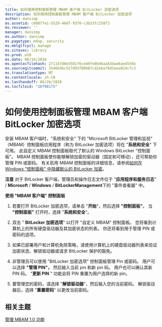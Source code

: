 ```yaml
---
title: 如何使用控制面板管理 MBAM 客户端 BitLocker 加密选项
description: 如何使用控制面板管理 MBAM 客户端 BitLocker 加密选项
author: dansimp
ms.assetid: c08077e1-5529-468f-9370-c3b33fc258f3
ms.reviewer: ''
manager: dansimp
ms.author: dansimp
ms.pagetype: mdop, security
ms.mktglfcycl: manage
ms.sitesec: library
ms.prod: w10
ms.date: 06/16/2016
ms.openlocfilehash: 271147d0e5581f6ce49fe0b46aa83dae6ae4556b
ms.sourcegitcommit: 354664bc527d93f80687cd2eba70d1eea024c7c3
ms.translationtype: MT
ms.contentlocale: zh-CN
ms.lasthandoff: 06/26/2020
ms.locfileid: "10798175"
---
```

# 如何使用控制面板管理 MBAM 客户端 BitLocker 加密选项


安装 MBAM 客户端时，"系统和安全" 下的 "Microsoft BitLocker 管理和监视" （MBAM）控制面板应用程序（称为 BitLocker 加密选项）将在 "**系统和安全**" 下可用。 此自定义 MBAM 控制面板取代了默认的 Windows BitLocker "控制面板"。 MBAM 控制面板使你能够解锁加密的驱动器（固定和可移动），还可帮助你管理 PIN 或密码。 有关启用 MBAM 控制面板的详细信息，请参阅[如何在 Windows "控制面板" 中隐藏默认的 BitLocker 加密](how-to-hide-default-bitlocker-encryption-in-the-windows-control-panel.md)。

**注意** 对于 BitLocker 客户端，管理员和操作日志文件位于 "**应用程序和服务日志**"  /  **Microsoft**  /  **Windows**  /  **BitLockerManagement**下的 "事件查看器" 中。

 

**使用 "MBAM 客户端" 控制面板**

1.  若要打开 BitLocker 加密选项，请单击 "**开始**"，然后选择 **"控制面板"**。 当 **"控制面板"** 打开时，选择 "**系统和安全**"。

2.  双击 " **BitLocker 加密选项**" 以打开 "自定义 MBAM" 控制面板。 您将看到计算机上的所有硬盘驱动器及其加密状态的列表。 你还将看到用于管理 PIN 或密码的选项。

3.  如果已部署用户和计算机免除策略，请使用计算机上的硬盘驱动器列表来验证加密状态、解锁驱动器或请求 BitLocker 保护的豁免。

4.  非管理员可以使用 "BitLocker 加密选项" 控制面板管理 Pin 或密码。 用户可以选择 **"管理 PIN"，** 然后输入当前 pin 和新 pin 码。 用户也可以确认其新 PIN 码。 "**更新 PIN** " 功能会将 PIN 重置为用户选择的新 pin。

5.  要管理您的密码，请选择 "**解锁驱动器**"，然后输入您的当前密码。 解锁驱动器后，选择 "**重置密码**" 以更改当前密码。

## 相关主题


[管理 MBAM 1.0 功能](administering-mbam-10-features.md)

 

 





